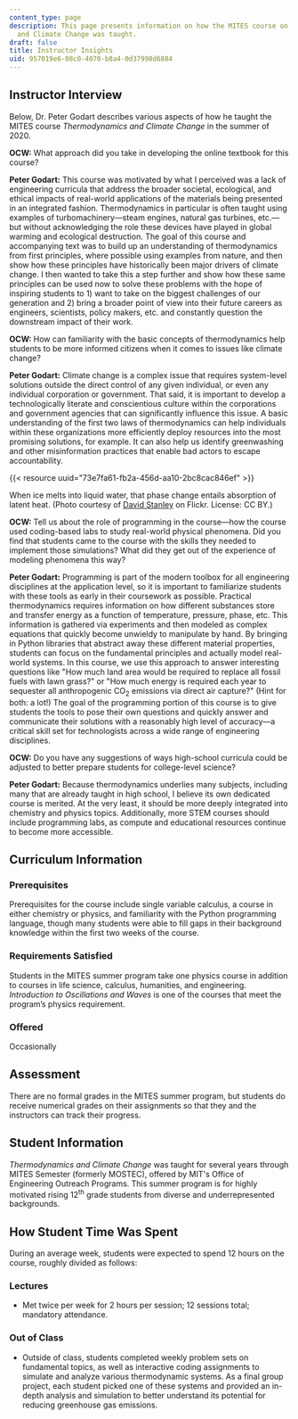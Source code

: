 ```yaml
---
content_type: page
description: This page presents information on how the MITES course on Thermodynamics
  and Climate Change was taught.
draft: false
title: Instructor Insights
uid: 957019e6-08c0-4070-b8a4-0d37998d6884
---
```

## Instructor Interview

Below, Dr. Peter Godart describes various aspects of how he taught the MITES course *Thermodynamics and Climate Change* in the summer of 2020.

**OCW:** What approach did you take in developing the online textbook for this course?

**Peter Godart:** This course was motivated by what I perceived was a lack of engineering curricula that address the broader societal, ecological, and ethical impacts of real-world applications of the materials being presented in an integrated fashion. Thermodynamics in particular is often taught using examples of turbomachinery—steam engines, natural gas turbines, etc.—but without acknowledging the role these devices have played in global warming and ecological destruction. The goal of this course and accompanying text was to build up an understanding of thermodynamics from first principles, where possible using examples from nature, and then show how these principles have historically been major drivers of climate change. I then wanted to take this a step further and show how these same principles can be used now to solve these problems with the hope of inspiring students to 1) want to take on the biggest challenges of our generation and 2) bring a broader point of view into their future careers as engineers, scientists, policy makers, etc. and constantly question the downstream impact of their work.

**OCW:** How can familiarity with the basic concepts of thermodynamics help students to be more informed citizens when it comes to issues like climate change?

**Peter Godart:** Climate change is a complex issue that requires system-level solutions outside the direct control of any given individual, or even any individual corporation or government. That said, it is important to develop a technologically literate and conscientious culture within the corporations and government agencies that can significantly influence this issue. A basic understanding of the first two laws of thermodynamics can help individuals within these organizations more efficiently deploy resources into the most promising solutions, for example. It can also help us identify greenwashing and other misinformation practices that enable bad actors to escape accountability.

{{< resource uuid="73e7fa61-fb2a-456d-aa10-2bc8cac846ef" >}}

When ice melts into liquid water, that phase change entails absorption of latent heat. (Photo courtesy of [David Stanley](https://www.flickr.com/photos/79721788@N00/16144163456) on Flickr. License: CC BY.)

**OCW:** Tell us about the role of programming in the course—how the course used coding-based labs to study real-world physical phenomena. Did you find that students came to the course with the skills they needed to implement those simulations? What did they get out of the experience of modeling phenomena this way?

**Peter Godart:** Programming is part of the modern toolbox for all engineering disciplines at the application level, so it is important to familiarize students with these tools as early in their coursework as possible. Practical thermodynamics requires information on how different substances store and transfer energy as a function of temperature, pressure, phase, etc. This information is gathered via experiments and then modeled as complex equations that quickly become unwieldy to manipulate by hand. By bringing in Python libraries that abstract away these different material properties, students can focus on the fundamental principles and actually model real-world systems. In this course, we use this approach to answer interesting questions like "How much land area would be required to replace all fossil fuels with lawn grass?" or "How much energy is required each year to sequester all anthropogenic CO<sub>2</sub> emissions via direct air capture?" (Hint for both: a lot!) The goal of the programming portion of this course is to give students the tools to pose their own questions and quickly answer and communicate their solutions with a reasonably high level of accuracy—a critical skill set for technologists across a wide range of engineering disciplines.

**OCW:** Do you have any suggestions of ways high-school curricula could be adjusted to better prepare students for college-level science?

**Peter Godart:** Because thermodynamics underlies many subjects, including many that are already taught in high school, I believe its own dedicated course is merited. At the very least, it should be more deeply integrated into chemistry and physics topics. Additionally, more STEM courses should include programming labs, as compute and educational resources continue to become more accessible.

## **Curriculum Information**

### **Prerequisites**

Prerequisites for the course include single variable calculus, a course in either chemistry or physics, and familiarity with the Python programming language, though many students were able to fill gaps in their background knowledge within the first two weeks of the course.

### **Requirements Satisfied**

Students in the MITES summer program take one physics course in addition to courses in life science, calculus, humanities, and engineering. *Introduction to Oscillations and Waves* is one of the courses that meet the program’s physics requirement.

### **Offered**

Occasionally

## **Assessment**

There are no formal grades in the MITES summer program, but students do receive numerical grades on their assignments so that they and the instructors can track their progress. 

## **Student Information**

*Thermodynamics and Climate Change* was taught for several years through MITES Semester (formerly MOSTEC), offered by MIT's Office of Engineering Outreach Programs. This summer program is for highly motivated rising 12<sup>th</sup> grade students from diverse and underrepresented backgrounds. 

## **How Student Time Was Spent**

During an average week, students were expected to spend 12 hours on the course, roughly divided as follows:

### **Lectures**

- Met twice per week for 2 hours per session; 12 sessions total; mandatory attendance.

### **Out of Class**

- Outside of class, students completed weekly problem sets on fundamental topics, as well as interactive coding assignments to simulate and analyze various thermodynamic systems. As a final group project, each student picked one of these systems and provided an in-depth analysis and simulation to better understand its potential for reducing greenhouse gas emissions.